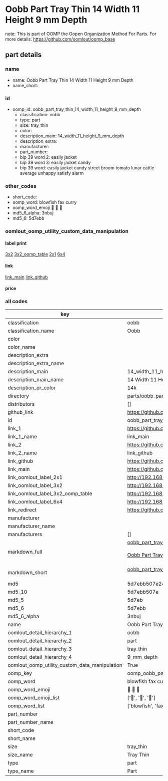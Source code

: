 # Oobb Part Tray Thin 14 Width 11 Height 9 mm Depth  

note: This is part of OOMP the Oopen Organization Method For Parts. For more details: https://github.com/oomlout/oomp_base

##  part details
  







### name
* name: Oobb Part Tray Thin 14 Width 11 Height 9 mm Depth
* name_short: 
### id
* oomp_id: oobb_part_tray_thin_14_width_11_height_9_mm_depth
  * classification: oobb
  * type: part
  * size: tray_thin
  * color: 
  * description_main: 14_width_11_height_9_mm_depth
  * description_extra: 
  * manufacturer: 
  * part_number: 
  * bip 39 word 2: easily jacket
  * bip 39 word 3: easily jacket candy
  * bip 39 word: easily jacket candy street broom tomato lunar cattle average unhappy satisfy alarm

### other_codes
* short_code: 
* oomp_word: blowfish fax curry
* oomp_word_emoji :blowfish: :fax: :curry:
* md5_6_alpha: 3nbuj
* md5_6: 5d7ebb






### oomlout_oomp_utility_custom_data_manipulation
#### label print
[3x2](http://192.168.1.245:1112/?label=oomp%203nbuj)
[3x2_oomp_table](http://192.168.1.108:1112/?label=oomp%203nbuj)
[2x1](http://192.168.1.242:1112/?label=oomp%203nbuj)
[6x4](http://192.168.1.55:1112/?label=oomp%203nbuj)    

#### link

[link_main](https://github.com/oomlout/oomlout_oomp_version_1_messy/tree/main/parts/oobb_part_tray_thin_14_width_11_height_9_mm_depth) [link_github](https://github.com/oomlout/oomlout_oomp_version_1_messy/tree/main/parts/oobb_part_tray_thin_14_width_11_height_9_mm_depth)                             

#### price







### all codes 
| key | value |  
| --- | --- |  
| classification | oobb |  
| classification_name | Oobb |  
| color |  |  
| color_name |  |  
| description_extra |  |  
| description_extra_name |  |  
| description_main | 14_width_11_height_9_mm_depth |  
| description_main_name | 14 Width 11 Height 9 mm Depth |  
| description_or_color | 14k |  
| directory | parts/oobb_part_tray_thin_14_width_11_height_9_mm_depth |  
| distributors | [] |  
| github_link | https://github.com/oomlout/oomlout_oomp_part_src/tree/main/parts/oobb_part_tray_thin_14_width_11_height_9_mm_depth |  
| id | oobb_part_tray_thin_14_width_11_height_9_mm_depth |  
| link_1 | https://github.com/oomlout/oomlout_oomp_version_1_messy/tree/main/parts/oobb_part_tray_thin_14_width_11_height_9_mm_depth |  
| link_1_name | link_main |  
| link_2 | https://github.com/oomlout/oomlout_oomp_version_1_messy/tree/main/parts/oobb_part_tray_thin_14_width_11_height_9_mm_depth |  
| link_2_name | link_github |  
| link_github | https://github.com/oomlout/oomlout_oomp_version_1_messy/tree/main/parts/oobb_part_tray_thin_14_width_11_height_9_mm_depth |  
| link_main | https://github.com/oomlout/oomlout_oomp_version_1_messy/tree/main/parts/oobb_part_tray_thin_14_width_11_height_9_mm_depth |  
| link_oomlout_label_2x1 | http://192.168.1.242:1112/?label=oomp%203nbuj |  
| link_oomlout_label_3x2 | http://192.168.1.245:1112/?label=oomp%203nbuj |  
| link_oomlout_label_3x2_oomp_table | http://192.168.1.108:1112/?label=oomp%203nbuj |  
| link_oomlout_label_6x4 | http://192.168.1.55:1112/?label=oomp%203nbuj |  
| link_redirect | https://github.com/oomlout/oomlout_oomp_version_1_messy/tree/main/parts/oobb_part_tray_thin_14_width_11_height_9_mm_depth |  
| manufacturer |  |  
| manufacturer_name |  |  
| manufacturers | [] |  
| markdown_full | [oobb_part_tray_thin_14_width_11_height_9_mm_depth](none)<br>[](none)<br>[Oobb Part Tray Thin 14 Width 11 Height 9 Mm Depth](none)<br><br> |  
| markdown_short | [oobb_part_tray_thin_14_width_11_height_9_mm_depth](none)<br><br> |  
| md5 | 5d7ebb507e2450a3900e6d6e429dc22c |  
| md5_10 | 5d7ebb507e |  
| md5_5 | 5d7eb |  
| md5_6 | 5d7ebb |  
| md5_6_alpha | 3nbuj |  
| name | Oobb Part Tray Thin 14 Width 11 Height 9 mm Depth |  
| oomlout_detail_hierarchy_1 | oobb |  
| oomlout_detail_hierarchy_2 | part |  
| oomlout_detail_hierarchy_3 | tray_thin |  
| oomlout_detail_hierarchy_4 | 9_mm_depth |  
| oomlout_oomp_utility_custom_data_manipulation | True |  
| oomp_key | oomp_oobb_part_tray_thin_14_width_11_height_9_mm_depth |  
| oomp_word | blowfish fax curry |  
| oomp_word_emoji | :blowfish: :fax: :curry: |  
| oomp_word_emoji_list | [':blowfish:', ':fax:', ':curry:'] |  
| oomp_word_list | ['blowfish', 'fax', 'curry'] |  
| part_number |  |  
| part_number_name |  |  
| short_code |  |  
| short_name |  |  
| size | tray_thin |  
| size_name | Tray Thin |  
| type | part |  
| type_name | Part |  
